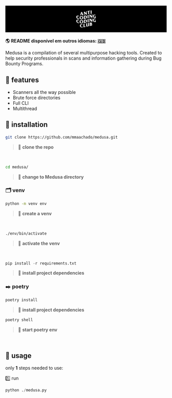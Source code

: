 ![](assets/header.jpg)

**🌎 README disponível em outros idiomas:  [🇬🇧](.github/README.md)**

Medusa is a compilation of several multipurpose hacking tools. Created to help security professionals in scans and information gathering during Bug Bounty Programs.

## 🌟 features

- Scanners all the way possible
- Brute force directories
- Full CLI
- Multithread

## 📲 installation

```bash
git clone https://github.com/mmaachado/medusa.git
```

> 📣 **clone the repo**

<br/>

```bash
cd medusa/
```

> 📣 **change to Medusa directory**

### 🗂 venv

```cmd
python -m venv env
```

> 📣 **create a venv**

<br/>

```cmd
./env/bin/activate
```

> 📣 **activate the venv**

<br/>

```python
pip install -r requirements.txt
```

> 📣 **install project dependencies**

### ✒️ poetry

```python
poetry install
```

> 📣 **install project dependencies**

```python
poetry shell
```

> 📣 **start poetry env**

<br/>

## 🐍 usage

only **1** steps needed to use:

1️⃣ run

```python
python ./medusa.py
```
